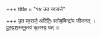 +++
title = "१४ उत स्वराजे"

+++
उ॒त स्व॒राजे॒ अदि॑तिः॒ स्तोम॒मिन्द्रा॑य जीजनत् ।  
पु॒रु॒प्र॒श॒स्तमू॒तय॑ ऋ॒तस्य॒ यत् ॥